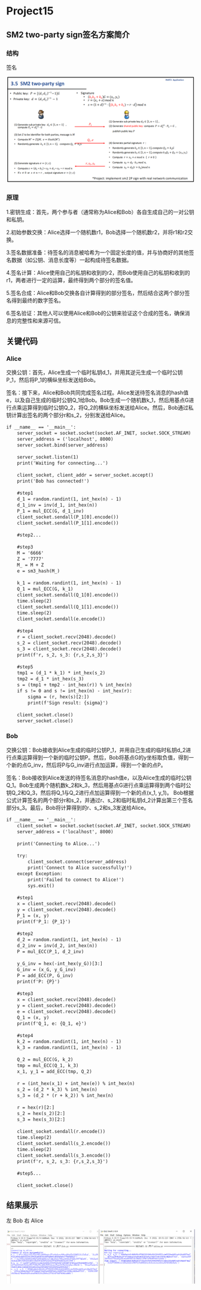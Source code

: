 # Project15

## SM2 two-party sign签名方案简介

### 结构

签名

![image](https://github.com/1-14/Project15/blob/main/2.png)


### 原理

1.密钥生成：首先，两个参与者（通常称为Alice和Bob）各自生成自己的一对公钥和私钥。

2.初始参数交换：Alice选择一个随机数r1，Bob选择一个随机数r2，并将r1和r2交换。

3.签名数据准备：待签名的消息被哈希为一个固定长度的值，并与协商好的其他签名数据（如公钥、消息长度等）一起构成待签名数据。

4.签名计算：Alice使用自己的私钥和收到的r2，而Bob使用自己的私钥和收到的r1，两者进行一定的运算，最终得到两个部分的签名值。

5.签名合成：Alice和Bob交换各自计算得到的部分签名，然后结合这两个部分签名得到最终的数字签名。

6.签名验证：其他人可以使用Alice和Bob的公钥来验证这个合成的签名，确保消息的完整性和来源可信。

## 关键代码

### Alice

交换公钥：首先，Alice生成一个临时私钥d_1，并用其逆元生成一个临时公钥P_1，然后将P_1的横纵坐标发送给Bob。

签名：接下来，Alice和Bob共同完成签名过程。Alice发送待签名消息的hash值e，以及自己生成的临时公钥Q_1给Bob。Bob生成一个随机数k_1，然后用基点G进行点乘运算得到临时公钥Q_2，将Q_2的横纵坐标发送给Alice。然后，Bob通过私钥计算出签名的两个部分r和s_2，分别发送给Alice。

```
if __name__ == '__main__':
    server_socket = socket.socket(socket.AF_INET, socket.SOCK_STREAM)
    server_address = ('localhost', 8000)
    server_socket.bind(server_address)

    server_socket.listen(1)
    print('Waiting for connecting...')

    client_socket, client_addr = server_socket.accept()
    print('Bob has connected!')

    #step1
    d_1 = random.randint(1, int_hex(n) - 1)
    d_1_inv = inv(d_1, int_hex(n))
    P_1 = mul_ECC(G, d_1_inv)
    client_socket.sendall(P_1[0].encode())
    client_socket.sendall(P_1[1].encode())

    #step2...

    #step3
    M = '6666'
    Z = '7777'
    M_ = M + Z
    e = sm3_hash(M_)

    k_1 = random.randint(1, int_hex(n) - 1)
    Q_1 = mul_ECC(G, k_1)
    client_socket.sendall(Q_1[0].encode())
    time.sleep(2)
    client_socket.sendall(Q_1[1].encode())
    time.sleep(2)
    client_socket.sendall(e.encode())

    #step4
    r = client_socket.recv(2048).decode()
    s_2 = client_socket.recv(2048).decode()
    s_3 = client_socket.recv(2048).decode()
    print(f'r, s_2, s_3: {r,s_2,s_3}')

    #step5
    tmp1 = (d_1 * k_1) * int_hex(s_2)
    tmp2 = d_1 * int_hex(s_3)
    s = (tmp1 + tmp2 - int_hex(r)) % int_hex(n)
    if s != 0 and s != int_hex(n) - int_hex(r):
        sigma = (r, hex(s)[2:])
        print(f'Sign result: {sigma}')
        
    client_socket.close()
    server_socket.close()
```

### Bob

交换公钥：Bob接收到Alice生成的临时公钥P_1，并用自己生成的临时私钥d_2进行点乘运算得到一个新的临时公钥P。然后，Bob将基点G的y坐标取负值，得到一个新的点G_inv，然后将P与G_inv进行点加运算，得到一个新的点P。

签名：Bob接收到Alice发送的待签名消息的hash值e，以及Alice生成的临时公钥Q_1。Bob生成两个随机数k_2和k_3，然后用基点G进行点乘运算得到两个临时公钥Q_2和Q_3，然后将Q_1与Q_2进行点加运算得到一个新的点(x_1, y_1)。
Bob根据公式计算签名的两个部分r和s_2，并通过r、s_2和临时私钥d_2计算出第三个签名部分s_3。最后，Bob将计算得到的r、s_2和s_3发送给Alice。

```
if __name__ == '__main__':
    client_socket = socket.socket(socket.AF_INET, socket.SOCK_STREAM)
    server_address = ('localhost', 8000)

    print('Connecting to Alice...')

    try:
        client_socket.connect(server_address)
        print('Connect to Alice successfully!')
    except Exception:
        print('Failed to connect to Alice!')
        sys.exit()

    #step1
    x = client_socket.recv(2048).decode()
    y = client_socket.recv(2048).decode()
    P_1 = (x, y)
    print(f'P_1: {P_1}')

    #step2
    d_2 = random.randint(1, int_hex(n) - 1)
    d_2_inv = inv(d_2, int_hex(n))
    P = mul_ECC(P_1, d_2_inv)

    y_G_inv = hex(-int_hex(y_G))[3:]
    G_inv = (x_G, y_G_inv)
    P = add_ECC(P, G_inv)
    print(f'P: {P}')

    #step3
    x = client_socket.recv(2048).decode()
    y = client_socket.recv(2048).decode()
    e = client_socket.recv(2048).decode()
    Q_1 = (x, y)
    print(f'Q_1, e: {Q_1, e}')

    #step4
    k_2 = random.randint(1, int_hex(n) - 1)
    k_3 = random.randint(1, int_hex(n) - 1)

    Q_2 = mul_ECC(G, k_2)
    tmp = mul_ECC(Q_1, k_3)
    x_1, y_1 = add_ECC(tmp, Q_2)

    r = (int_hex(x_1) + int_hex(e)) % int_hex(n)
    s_2 = (d_2 * k_3) % int_hex(n)
    s_3 = (d_2 * (r + k_2)) % int_hex(n)

    r = hex(r)[2:]
    s_2 = hex(s_2)[2:]
    s_3 = hex(s_3)[2:]

    client_socket.sendall(r.encode())
    time.sleep(2)
    client_socket.sendall(s_2.encode())
    time.sleep(2)
    client_socket.sendall(s_3.encode())
    print(f'r, s_2, s_3: {r,s_2,s_3}')

    #step5...

    client_socket.close()
```

## 结果展示

左 Bob 右 Alice

![image](https://github.com/1-14/Project15/blob/main/1.png)



